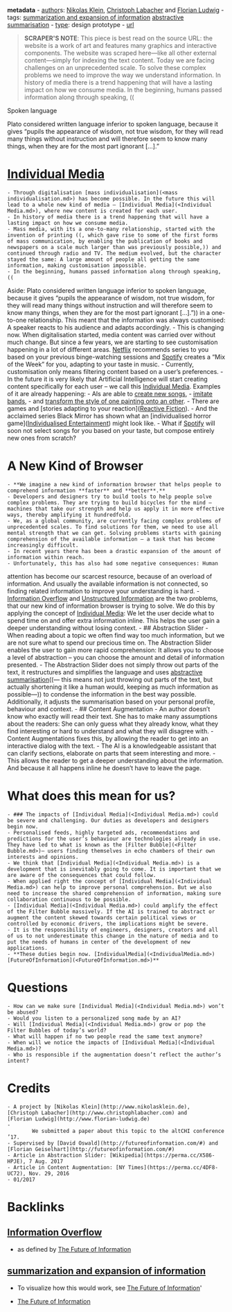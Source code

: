 **metadata**
    - [author](<author.md>)s: [Nikolas Klein](<Nikolas Klein.md>), [Christoph Labacher](<Christoph Labacher.md>) and [Florian Ludwig](<Florian Ludwig.md>)
    - tags: [summarization and expansion of information](<summarization and expansion of information.md>) [abstractive summarisation](<abstractive summarisation.md>)
    - [type](<type.md>): design prototype
    - [url](http://futureofinformation.com/)
> **SCRAPER'S NOTE**: This piece is best read on the source URL: the website is a work of art and features many graphics and interactive components. The website was scraped here—like all other external content—simply for indexing the text content.
Today we are facing challenges on an unprecedented scale. To solve these complex problems we need to improve the way we understand information.
In history of media there is a trend happening that will have a lasting impact on how we consume media. In the beginning, humans passed information along through speaking, ((

Spoken language

Plato considered written language inferior to spoken language, because it gives “pupils the appearance of wisdom, not true wisdom, for they will read many things without instruction and will therefore seem to know many things, when they are for the most part ignorant […].”
# [Individual Media](<Individual Media.md>)
    - Through digitalisation [mass individualisation](<mass individualisation.md>) has become possible. In the future this will lead to a whole new kind of media – [Individual Media](<Individual Media.md>), where new content is created for each user.
    - In history of media there is a trend happening that will have a lasting impact on how we consume media. 
    - Mass media, with its a one-to-many relationship, started with the invention of printing ((, which gave rise to some of the first forms of mass communication, by enabling the publication of books and newspapers on a scale much larger than was previously possible,)) and continued through radio and TV. The medium evolved, but the character stayed the same: A large amount of people all getting the same information, making customisation impossible.
    - In the beginning, humans passed information along through speaking, ((
Aside: Plato considered written language inferior to spoken language, because it gives “pupils the appearance of wisdom, not true wisdom, for they will read many things without instruction and will therefore seem to know many things, when they are for the most part ignorant […].”)) in a one-to-one relationship. This meant that the information was always customised: A speaker reacts to his audience and adapts accordingly. 
    - This is changing now. When digitalisation started, media content was carried over without much change. But since a few years, we are starting to see customisation happening in a lot of different areas. [Netflix](<Netflix.md>) recommends series to you based on your previous binge-watching sessions and [Spotify](<Spotify.md>) creates a “Mix of the Week” for you, adapting to your taste in music.
    - Currently, customisation only means filtering content based on a user’s preferences. 
    - In the future it is very likely that Artificial Intelligence will start creating content specifically for each user – we call this [Individual Media](<Individual Media.md>). Examples of it are already happening: 
        - AIs are able to [create new songs](https://deepjazz.io), 
        - [imitate bands](http://www.flow-machines.com/ai-makes-pop-music/), 
        - and [transform the style of one painting onto an other](https://arxiv.org/abs/1605.04603).
        - There are games and [stories adapting to your reaction]([Reactive Fiction](<Reactive Fiction.md>)). 
        - And the acclaimed series Black Mirror has shown what an [individualised horror game]([Individualised Entertainment](<Individualised Entertainment.md>)) might look like.
    - What if [Spotify](<Spotify.md>) will soon not select songs for you based on your taste, but compose entirely new ones from scratch?
# A New Kind of Browser
    - **We imagine a new kind of information browser that helps people to comprehend information **faster** and **better**.**
    - Developers and designers try to build tools to help people solve complex problems. They are trying to build bicycles for the mind – machines that take our strength and help us apply it in more effective ways, thereby amplifying it hundredfold.
    - We, as a global community, are currently facing complex problems of unprecedented scales. To find solutions for them, we need to use all mental strength that we can get. Solving problems starts with gaining comprehension of the available information – a task that has become increasingly difficult.
    - In recent years there has been a drastic expansion of the amount of information within reach.
    - Unfortunately, this has also had some negative consequences: Human 
attention has become our scarcest resource, because of an overload of 
information. And usually the available information is not connected, so 
finding related information to improve your understanding is hard.
    - [Information Overflow](<Information Overflow.md>) and [Unstructured Information](<Unstructured Information.md>) are the two problems, that our new kind of information browser is trying to solve. We do this by applying the concept of [Individual Media](<Individual Media.md>): We let the user decide what to spend time on and offer extra information inline. This helps the user gain a deeper understanding without losing context.
    - ## Abstraction Slider
        - When reading about a topic we often find way too much information, but 
we are not sure what to spend our precious time on. The Abstraction Slider enables the user to gain more rapid comprehension: It allows you to choose a level of abstraction – you can choose the amount and detail of information presented.
        - The Abstraction Slider does not simply throw out parts of the text, it restructures and simplifies the language and uses [abstractive summarisation](<abstractive summarisation.md>)((— this means not just throwing out parts of the text, but actually shortening it like a human would, keeping as much information as possible—)) to condense the information in the best way possible. Additionally, it adjusts the summarisation based on your personal profile, behaviour and context.
    - ## Content Augmentation
        - An author doesn’t know who exactly will read their text. She has to make many assumptions about the readers: She can only guess what they already know, what they find interesting or hard to understand and what they will disagree with.
        - Content Augmentations fixes this, by allowing the reader to get into an interactive dialog with the text.
        - The AI is a knowledgeable assistant that can clarify sections, elaborate on  parts that seem interesting and more.
        - This allows the reader to get a deeper understanding about the information. And because it all happens inline he doesn’t have to leave the page.
# What does this mean for us?
    - ### The impacts of [Individual Media](<Individual Media.md>) could be severe and challenging. Our duties as developers and designers begin now.
    - Personalised feeds, highly targeted ads, recommendations and predictions for the user’s behaviour are technologies already in use. They have led to what is known as the [Filter Bubble](<Filter Bubble.md>)– users finding themselves in echo chambers of their own interests and opinions.
    - We think that [Individual Media](<Individual Media.md>) is a development that is inevitably going to come. It is important that we are aware of the consequences that could follow.
    - When applied right the concept of [Individual Media](<Individual Media.md>) can help to improve personal comprehension. But we also need to increase the shared comprehension of information, making sure collaboration continuous to be possible.
    - [Individual Media](<Individual Media.md>) could amplify the effect of the Filter Bubble massively. If the AI is trained to abstract or augment the content skewed towards certain political views or controlled by economic drivers, the implications might be severe.
    - It is the responsibility of engineers, designers, creators and all of us to not underestimate this change in the nature of media and to put the needs of humans in center of the development of new applications.
    - **These duties begin now. [IndividualMedia](<IndividualMedia.md>) [FutureOfInformation](<FutureOfInformation.md>)**
# Questions
    - How can we make sure [Individual Media](<Individual Media.md>) won’t be abused?
    - Would you listen to a personalized song made by an AI?
    - Will [Individual Media](<Individual Media.md>) grow or pop the Filter Bubbles of today’s world?
    - What will happen if no two people read the same text anymore?
    - When will we notice the impacts of [Individual Media](<Individual Media.md>)?
    - Who is responsible if the augmentation doesn’t reflect the author’s intent?
# Credits
    - A project by [Nikolas Klein](http://www.nikolasklein.de), [Christoph Labacher](http://www.christophlabacher.com) and [Florian Ludwig](http://www.florian-ludwig.de)
    - 
            We submitted a paper about this topic to the altCHI conference ’17.
    - Supervised by [David Oswald](http://futureofinformation.com/#) and [Florian Geiselhart](http://futureofinformation.com/#)
    - Article in Abstraction Slider: [Wikipedia](https://perma.cc/X586-HPJE), 7 Aug. 2017
    - Article in Content Augmentation: [NY Times](https://perma.cc/4DF8-UC72), Nov. 29, 2016
    - 01/2017

# Backlinks
## [Information Overflow](<Information Overflow.md>)
- as defined by [The Future of Information](<The Future of Information.md>)

## [summarization and expansion of information](<summarization and expansion of information.md>)
- To visualize how this would work, see [The Future of Information](<The Future of Information.md>)'

- [The Future of Information](<The Future of Information.md>)

